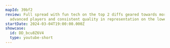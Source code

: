 ```yaml
---
mapId: 39bf2
review: Full spread with fun tech on the top 2 diffs geared towards more
  advanced players and consistent quality in representation on the lowers
startDate: 2024-03-04T19:00:00.000Z
showcase:
  id: DD_bcu8Z6V4
  type: youtube-short
---
```

